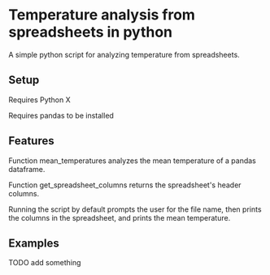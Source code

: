 # Temperature analysis from spreadsheets in python
A simple python script for analyzing temperature from spreadsheets.
## Setup
Requires Python X

Requires pandas to be installed
## Features
Function mean_temperatures analyzes the mean temperature of a pandas dataframe.

Function get_spreadsheet_columns returns the spreadsheet's header columns.

Running the script by default prompts the user for the file name, then prints the columns in the spreadsheet, and prints the mean temperature.

## Examples
TODO add something
